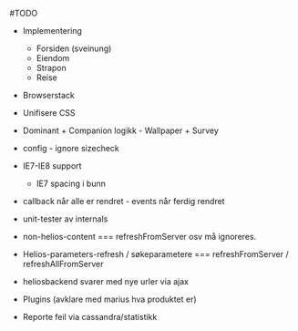 #TODO
- Implementering
  - Forsiden (sveinung)
  - Eiendom
  - Strapon
  - Reise

- Browserstack 
- Unifisere CSS
- Dominant + Companion logikk - Wallpaper + Survey

- config - ignore sizecheck
  
- IE7-IE8 support
  - IE7 spacing i bunn

- callback når alle er rendret - events når ferdig rendret
- unit-tester av internals



- non-helios-content === refreshFromServer osv må ignoreres.

- Helios-parameters-refresh / søkeparametere === refreshFromServer / refreshAllFromServer
- heliosbackend svarer med nye urler via ajax
- Plugins (avklare med marius hva produktet er)
- Reporte feil via cassandra/statistikk